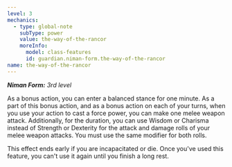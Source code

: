 ```yaml
---
level: 3
mechanics:
  - type: global-note
    subType: power
    value: the-way-of-the-rancor
    moreInfo:
      model: class-features
      id: guardian.niman-form.the-way-of-the-rancor
name: the-way-of-the-rancor
---
```

_**Niman Form:** 3rd level_
As a bonus action, you can enter a balanced stance for one minute. As a part of this bonus action, and as a bonus action on each of your turns, when you use your action to cast a force power, you can make one melee weapon attack. Additionally, for the duration, you can use Wisdom or Charisma instead of Strength or Dexterity for the attack and damage rolls of your melee weapon attacks. You must use the same modifier for both rolls.
This effect ends early if you are incapacitated or die. Once you've used this feature, you can't use it again until you finish a long rest.
